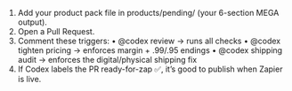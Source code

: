1. Add your product pack file in products/pending/ (your 6-section MEGA output).
2. Open a Pull Request.
3. Comment these triggers:
   • @codex review → runs all checks
   • @codex tighten pricing → enforces margin + .99/.95 endings
   • @codex shipping audit → enforces the digital/physical shipping fix
4. If Codex labels the PR ready-for-zap ✅, it’s good to publish when Zapier is live.
